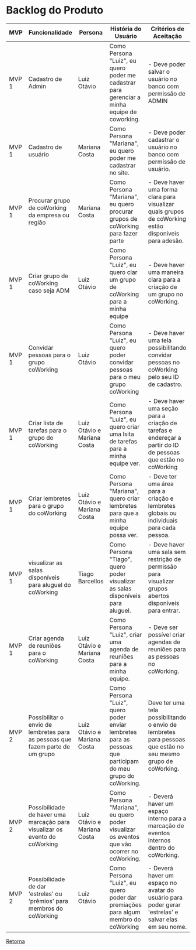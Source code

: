 # Backlog do Produto

| MVP   | Funcionalidade                 | Persona | História do Usuário                                                                                                       | Critérios de Aceitação                                                                                                                                   |
|-------|--------------------------------|---------|---------------------------------------------------------------------------------------------------------------------------|----------------------------------------------------------------------------------------------------------------------------------------------------------|
| MVP 1 | Cadastro de Admin              | Luiz Otávio     | Como Persona "Luiz", eu quero poder me cadastrar para gerenciar a minha equipe de coworking.                      | - Deve poder salvar o usuário no banco com permissão de ADMIN                                                                                   
| MVP 1 | Cadastro de usuário           |   Mariana Costa  | Como Persona "Mariana", eu quero poder me cadastrar no site.                                                      | - Deve poder cadastrar o usuário no banco com permissão de usuário.                                                                             
| MVP 1 | Procurar grupo de coWorking da empresa ou região         | Mariana Costa    | Como Persona "Mariana", eu quero procurar grupos de coWorking para fazer parte         | - Deve haver uma forma clara para visualizar quais grupos de coWorking estão disponíveis para adesão.                                        
| MVP 1 | Criar grupo de coWorking caso seja ADM | Luiz Otávio   | Como Persona "Luiz", eu quero ciar um grupo de coWorking para a minha equipe                                | - Deve haver uma maneira clara para a criação de um grupo no coWorking. 
| MVP 1 | Convidar pessoas para o grupo coWorking | Luiz Otávio   | Como Persona "Luiz", eu quero poder convidar pessoas para o meu grupo coWorking                            | - Deve haver uma tela possibilitando convidar pessoas no coWorking pelo seu ID de cadastro.   
| MVP 1 | Criar lista de tarefas para o grupo do coWorking | Luiz Otávio e Mariana Costa | Como Persona "Luiz", eu quero criar uma lsita de tarefas para a minha equipe ver.   | - Deve haver uma seção para a criação de tarefas e endereçar a partir do ID de pessoas que estão no coWorking                                   
| MVP 1 | Criar lembretes para o grupo do coWorking  | Luiz Otávio e Mariana Costa | Como Persona "Mariana", quero criar lembretes para que a minha equipe possa ver.          | - Deve ter uma área para a criação e lembretes globais ou individuais para cada pessoa.
| MVP 1 | visualizar as salas disponíveis para aluguel do coWorking   | Tiago Barcellos  | Como Persona "Tiago", quero poder visualizar as salas disponíveis para aluguel.     | - Deve haver uma sala sem restrição de permissão para visualizar grupos abertos disponíveis para entrar.                              
| MVP 1 | Criar agenda de reuniões para o coWorking       | Luiz Otávio e Mariana Costa | Como Persona "Luiz", criar uma agenda de reuniões para a minha equipe.               | - Deve ser possível criar agendas de reuniões para as pessoas no coWorking.
| MVP 2 | Possibilitar o envio de lembretes para as pessoas que fazem parte de um grupo    | Luiz Otávio e Mariana Costa | Como Persona "Luiz", quero poder enviar lembretes para as pessoas que participam do meu grupo do coWorking. | Deve ter uma tela possibilitando o envio de lembretes para pessoas que estão no seu mesmo grupo de coWorking.                        |
| MVP 2 | Possibilidade de haver uma marcação para visualizar os evento do coWorking  | Luiz Otávio e Mariana Costa  | Como Persona "Mariana", eu quero poder visualizar os eventos que vão ocorrer no coWorking. | - Deverá haver um espaço interno para a marcação de eventos internos dentro do coWorking.        
| MVP 2 | Possibilidade de dar 'estrelas' ou 'prêmios' para membros do coWorking  | Luiz Otávio  | Como Persona "Luiz", eu quero poder dar premiações para algum membro do coWorking | - Deverá haver um espaço no avatar do usuário para poder gerar 'estrelas' e salvar elas em seu nome.         
[Retorna](../README.md)
